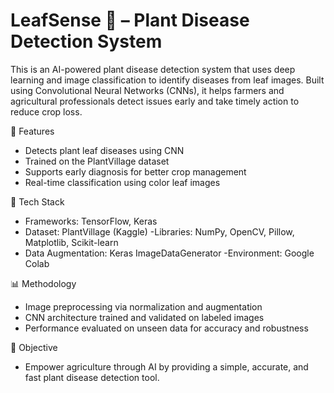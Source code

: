 # LeafSense 🌿 – Plant Disease Detection System

This is an AI-powered plant disease detection system that uses deep learning and image classification to identify diseases from leaf images. Built using Convolutional Neural Networks (CNNs), it helps farmers and agricultural professionals detect issues early and take timely action to reduce crop loss.

🚀 Features

- Detects plant leaf diseases using CNN
- Trained on the PlantVillage dataset
- Supports early diagnosis for better crop management
- Real-time classification using color leaf images


🧠 Tech Stack

- Frameworks: TensorFlow, Keras
- Dataset: PlantVillage (Kaggle)
-Libraries: NumPy, OpenCV, Pillow, Matplotlib, Scikit-learn
- Data Augmentation: Keras ImageDataGenerator
-Environment: Google Colab

📊 Methodology

- Image preprocessing via normalization and augmentation
- CNN architecture trained and validated on labeled images
- Performance evaluated on unseen data for accuracy and robustness

🎯 Objective
- Empower agriculture through AI by providing a simple, accurate, and fast plant disease detection tool.
